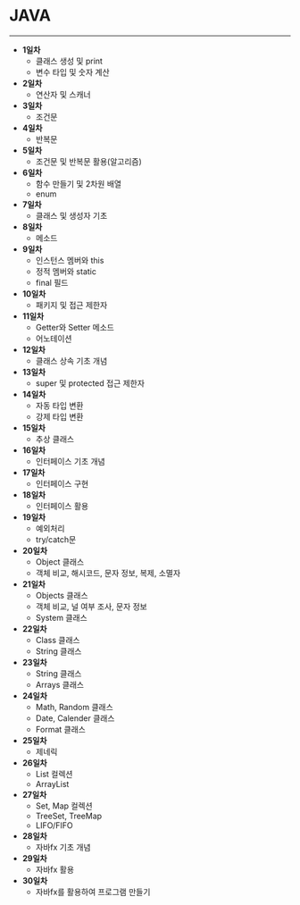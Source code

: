 # JAVA

----

+ **1일차** 
    + 클래스 생성 및 print
    + 변수 타입 및 숫자 계산
+ **2일차**
    + 연산자 및 스캐너
+ **3일차**
    + 조건문
+ **4일차**
    + 반복문
+ **5일차**
    + 조건문 및 반복문 활용(알고리즘)
+ **6일차**
    + 함수 만들기 및 2차원 배열
    + enum
+ **7일차**
    + 클래스 및 생성자 기초
+ **8일차**
    + 메소드
+ **9일차**
    + 인스턴스 멤버와 this
    + 정적 멤버와 static
    + final 필드
+ **10일차**
    + 패키지 및 접근 제한자
+ **11일차**
    + Getter와 Setter 메소드
    + 어노테이션
+ **12일차**
    + 클래스 상속 기초 개념
+ **13일차**
    + super 및 protected 접근 제한자
+ **14일차**
    + 자동 타입 변환
    + 강제 타입 변환
+ **15일차**
    + 추상 클래스
+ **16일차**
    + 인터페이스 기초 개념
+ **17일차**
    + 인터페이스 구현
+ **18일차**
    + 인터페이스 활용
+ **19일차**
    + 예외처리
    + try/catch문
+ **20일차**
    + Object 클래스
    + 객체 비교, 해시코드, 문자 정보, 복제, 소멸자
+ **21일차**
    + Objects 클래스
    + 객체 비교, 널 여부 조사, 문자 정보
    + System 클래스
+ **22일차**
    + Class 클래스
    + String 클래스
+ **23일차**
    + String 클래스
    + Arrays 클래스
+ **24일차**
    + Math, Random 클래스
    + Date, Calender 클래스
    + Format 클래스
+ **25일차**
    + 제네릭
+ **26일차**
    + List 컬렉션
    + ArrayList
+ **27일차**
    + Set, Map 컬렉션
    + TreeSet, TreeMap
    + LIFO/FIFO
+ **28일차**
    + 자바fx 기초 개념
+ **29일차**
    + 자바fx 활용
+ **30일차**
    + 자바fx를 활용하여 프로그램 만들기

